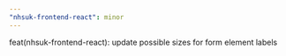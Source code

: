 ```yaml
---
"nhsuk-frontend-react": minor
---
```


feat(nhsuk-frontend-react): update possible sizes for form element labels
